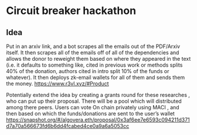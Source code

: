 # Circuit breaker hackathon

## Idea

Put in an arxiv link, and a bot scrapes all the emails out of the PDF/Arxiv itself. It then scrapes all of the emails off of all of the dependencies and allows the donor to reweight them based on where they appeared in the text (i.e. it defaults to something like, cited in previous work or methods splits 40% of the donation, authors cited in intro split 10% of the funds or whatever). It then deploys zk-email wallets for all of them and sends them the money.
https://www.r3vl.xyz/#Product

Potentially extend the idea by creating a grants round for these researches , who can put up their proposal. There will be a pool which will distributed among there peers. Users can vote On chain privately using MACI , and then based on which the funds/donations are sent to the user’s wallet
https://snapshot.org/#/algovera.eth/proposal/0x3af6ee7e6593c094211d371d7a70a566673fd6b6dd4fcabed4ce0a9a6a5053cc
